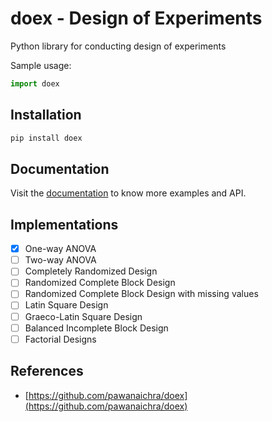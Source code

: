 # doex - Design of Experiments

Python library for conducting design of experiments

Sample usage:

```python
import doex

```

## Installation

```bash
pip install doex
```

## Documentation

Visit the [documentation][documentation] to know more examples and API.

## Implementations

- [x] One-way ANOVA
- [ ] Two-way ANOVA
- [ ] Completely Randomized Design
- [ ] Randomized Complete Block Design
- [ ] Randomized Complete Block Design with missing values
- [ ] Latin Square Design
- [ ] Graeco-Latin Square Design
- [ ] Balanced Incomplete Block Design
- [ ] Factorial Designs

## References

- [https://github.com/pawanaichra/doex](https://github.com/pawanaichra/doex)

[documentation]: https://doex.readthedocs.io/
